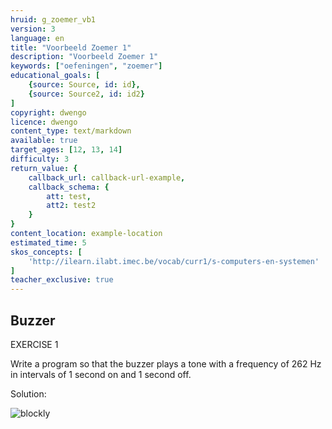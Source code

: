 ```yaml
---
hruid: g_zoemer_vb1
version: 3
language: en
title: "Voorbeeld Zoemer 1"
description: "Voorbeeld Zoemer 1"
keywords: ["oefeningen", "zoemer"]
educational_goals: [
    {source: Source, id: id}, 
    {source: Source2, id: id2}
]
copyright: dwengo
licence: dwengo
content_type: text/markdown
available: true
target_ages: [12, 13, 14]
difficulty: 3
return_value: {
    callback_url: callback-url-example,
    callback_schema: {
        att: test,
        att2: test2
    }
}
content_location: example-location
estimated_time: 5
skos_concepts: [
    'http://ilearn.ilabt.imec.be/vocab/curr1/s-computers-en-systemen'
]
teacher_exclusive: true
---
```

## Buzzer

EXERCISE 1

Write a program so that the buzzer plays a tone with a frequency of 262 Hz in intervals of 1 second on and 1 second off.

Solution:

![blockly](@learning-object/zoemer/en/3)